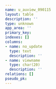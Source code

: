 ```yaml
---
name: u_auview_090115
layout: table
description: ''
type: unknown
app_area: ''
primary_key: 
indexes: []
columns:
- name: no_update
  type: text
  description: ''
- name: viewname
  type: char(20)
  description: ''
relations: []
pseudo_pk: 
---
```


